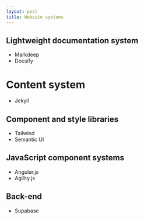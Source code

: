 ```yaml
---
layout: post
title: Website systems
---
```


## Lightweight documentation system
- Markdeep
- Docsify

# Content system
- Jekyll

## Component and style libraries
- Tailwind
- Semantic UI

## JavaScript component systems
- Angular.js
- Agility.js

## Back-end
- Supabase